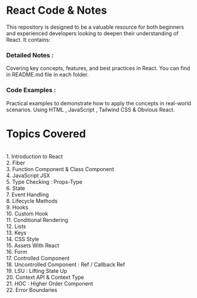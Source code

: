 # React Code & Notes
This repository is designed to be a valuable resource for both beginners and experienced developers looking to deepen their understanding of React. It contains:
<br>
<h3> Detailed Notes : </h3> Covering key concepts, features, and best practices in React. You can find in README.md file in each folder.
<br>
<h3> Code Examples : </h3> Practical examples to demonstrate how to apply the concepts in real-world scenarios. Using HTML , JavaScript , Tailwind CSS & Obvious React.
<br>

# Topics Covered
<br>
1. Introduction to React
<br>
2. Fiber
<br>
3. Function Component & Class Component
<br>
4. JavaScript JSX
<br>
5. Type Checking : Props-Type
<br>
6. State
<br>
7. Event Handling
<br>
8. Lifecycle Methods
<br>
9. Hooks
<br>
10. Custom Hook
<br>
11. Conditional Rendering
<br>
12. Lists
<br> 
13. Keys
<br>
14. CSS Style
<br>
15. Assets With React
<br>
16. Form
<br>
17. Controlled Component
<br>
18. Uncontrolled Component : Ref / Callback Ref
<br>
19. LSU : Lifting State Up
<br>
20. Context API & Context Type
<br>
21. HOC : Higher Order Component
<br>
22. Error Boundaries
<br>
